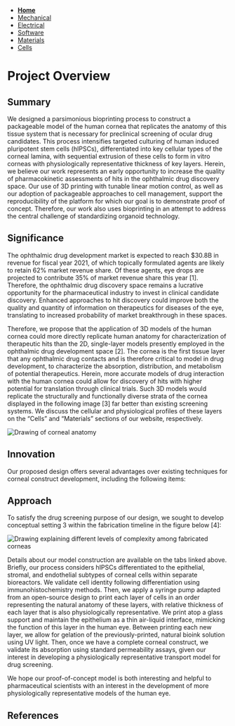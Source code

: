 - **[Home](/3-DPrintingCornealOrganoids/index)**
- [Mechanical](/3-DPrintingCornealOrganoids/mechanical)
- [Electrical](/3-DPrintingCornealOrganoids/electrical)
- [Software](/3-DPrintingCornealOrganoids/software)
- [Materials](/3-DPrintingCornealOrganoids/materials)
- [Cells](/3-DPrintingCornealOrganoids/cells)

# Project Overview

## Summary
We designed a parsimonious bioprinting process to construct a packageable model of the human cornea that replicates the anatomy of this tissue system that is necessary for preclinical screening of ocular drug candidates. This process intensifies targeted culturing of human induced pluripotent stem cells (hIPSCs), differentiated into key cellular types of the corneal lamina, with sequential extrusion of these cells to form in vitro corneas with physiologically representative thickness of key layers. Herein, we believe our work represents an early opportunity to increase the quality of pharmacokinetic assessments of hits in the ophthalmic drug discovery space. Our use of 3D printing with tunable linear motion control, as well as our adoption of packageable approaches to cell management, support the reproducibility of the platform for which our goal is to demonstrate proof of concept. Therefore, our work also uses bioprinting in an attempt to address the central challenge of standardizing organoid technology.

## Significance
The ophthalmic drug development market is expected to reach $30.8B in revenue for fiscal year 2021, of which topically formulated agents are likely to retain 62% market revenue share. Of these agents, eye drops are projected to contribute 35% of market revenue share this year [1]. Therefore, the ophthalmic drug discovery space remains a lucrative opportunity for the pharmaceutical industry to invest in clinical candidate discovery. Enhanced approaches to hit discovery could improve both the quality and quantity of information on therapeutics for diseases of the eye, translating to increased probability of market breakthrough in these spaces. 

Therefore, we propose that the application of 3D models of the human cornea could more directly replicate human anatomy for characterization of therapeutic hits than the 2D, single-layer models presently employed in the ophthalmic drug development space [2]. The cornea is the first tissue layer that any ophthalmic drug contacts and is therefore critical to model in drug development, to characterize the absorption, distribution, and metabolism of potential therapeutics. Herein, more accurate models of drug interaction with the human cornea could allow for discovery of hits with higher potential for translation through clinical trials. Such 3D models would replicate the structurally and functionally diverse strata of the cornea displayed in the following image [3] far better than existing screening systems. We discuss the cellular and physiological profiles of these layers on the “Cells” and “Materials” sections of our website, respectively.

![Drawing of corneal anatomy](/3-DPrintingCornealOrganoids/CHBE3890/cornea-anatomy.png)

## Innovation
Our proposed design offers several advantages over existing techniques for corneal construct development, including the following items:

## Approach
To satisfy the drug screening purpose of our design, we sought to develop conceptual setting 3 within the fabrication timeline in the figure below [4]:

![Drawing explaining different levels of complexity among fabricated corneas](/3-DPrintingCornealOrganoids/CHBE3890/fabrication-levels.png)

Details about our model construction are available on the tabs linked above. Briefly, our process considers hIPSCs differentiated to the epithelial, stromal, and endothelial subtypes of corneal cells within separate bioreactors. We validate cell identity following differentiation using immunohistochemistry methods. Then, we apply a syringe pump adapted from an open-source design to print each layer of cells in an order representing the natural anatomy of these layers, with relative thickness of each layer that is also physiologically representative. We print atop a glass support and maintain the epithelium as a thin air-liquid interface, mimicking the function of this layer in the human eye. Between printing each new layer, we allow for gelation of the previously-printed, natural bioink solution using UV light. Then, once we have a complete corneal construct, we validate its absorption using standard permeability assays, given our interest in developing a physiologically representative transport model for drug screening.

We hope our proof-of-concept model is both interesting and helpful to pharmaceutical scientists with an interest in the development of more physiologically representative models of the human eye. 

## References
